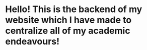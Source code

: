 # Hello! This is the backend of my website which I have made to centralize all of my academic endeavours!
